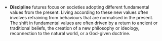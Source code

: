 - **Discipline** futures focus on societies adopting different fundamental values from the present. Living according to these new values often involves refraining from behaviours that are normalised in the present. The shift in fundamental values are often driven by a return to ancient or traditional beliefs, the creation of a new philosophy or ideology, reconnection to the natural world, or a God-given doctrine.
